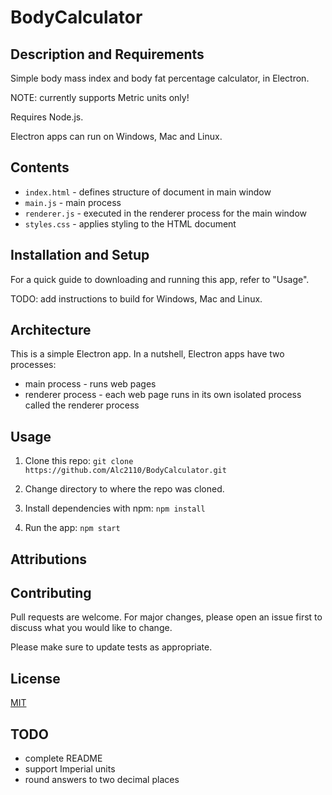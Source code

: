 # BodyCalculator

## Description and Requirements
Simple body mass index and body fat percentage calculator, in Electron.

NOTE: currently supports Metric units only!

Requires Node.js.

Electron apps can run on Windows, Mac and Linux.

## Contents
* `index.html` - defines structure of document in main window
* `main.js` - main process
* `renderer.js` - executed in the renderer process for the main window
* `styles.css` - applies styling to the HTML document

## Installation and Setup
For a quick guide to downloading and running this app, refer to "Usage".

TODO: add instructions to build for Windows, Mac and Linux.

## Architecture
This is a simple Electron app. In a nutshell, Electron apps have two processes:
* main process - runs web pages
* renderer process - each web page runs in its own isolated process called the renderer process

## Usage
1. Clone this repo:
`git clone https://github.com/Alc2110/BodyCalculator.git`

2. Change directory to where the repo was cloned.

3. Install dependencies with npm: `npm install`

4. Run the app: `npm start`

## Attributions

## Contributing
Pull requests are welcome. For major changes, please open an issue first to discuss what you would like to change.

Please make sure to update tests as appropriate.

## License
[MIT](https://choosealicense.com/licenses/mit/)

## TODO
* complete README
* support Imperial units
* round answers to two decimal places
